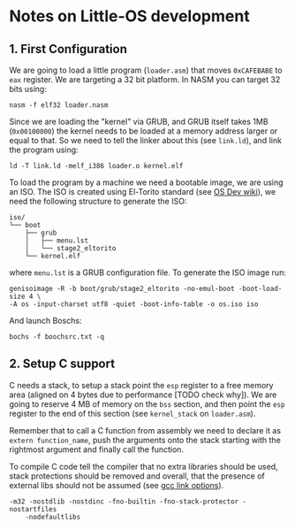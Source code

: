 # Notes on Little-OS development

## 1. First Configuration

We are going to load a little program (```loader.asm```) that moves
```0xCAFEBABE``` to ```eax``` register.
We are targeting a 32 bit platform. In NASM you can target 32 bits using:

```
nasm -f elf32 loader.nasm
```

Since we are loading the "kernel" via GRUB, and GRUB itself takes 1MB
(```0x00100000```) the kernel needs to be loaded at a memory address larger or
equal to that. So we need to tell the linker about this (see ```link.ld```), and
link the program using:

```
ld -T link.ld -melf_i386 loader.o kernel.elf
```

To load the program by a machine we need a bootable image, we are using an ISO.
The ISO is created using El-Torito standard (see
[OS Dev wiki](http://wiki.osdev.org/El-Torito)), we need the following structure
to generate the ISO:

```
iso/
└── boot
    ├── grub
    │   ├── menu.lst
    │   └── stage2_eltorito
    └── kernel.elf
```

where ```menu.lst``` is a GRUB configuration file. To generate the ISO image
run:

```
genisoimage -R -b boot/grub/stage2_eltorito -no-emul-boot -boot-load-size 4 \
-A os -input-charset utf8 -quiet -boot-info-table -o os.iso iso
```

And launch Boschs:

```
bochs -f boochsrc.txt -q
```

## 2. Setup C support

C needs a stack, to setup a stack point the ```esp``` register to a free memory
area (aligned on 4 bytes due to performance [TODO check why]). We are going to
reserve 4 MB of memory on the ```bss``` section, and then point the ```esp```
register to the end of this section (see ```kernel_stack``` on ```loader.asm```).

Remember that to call a C function from assembly we need to declare it as
```extern function_name```, push the arguments onto the stack starting with the
rightmost argument and finally call the function.

To compile C code tell the compiler that no extra libraries should be used,
stack protections should be removed and overall, that the presence of external
libs should not be assumed
(see [gcc link options](https://gcc.gnu.org/onlinedocs/gcc/Link-Options.html)).

```
-m32 -nostdlib -nostdinc -fno-builtin -fno-stack-protector -nostartfiles
    -nodefaultlibs
```


